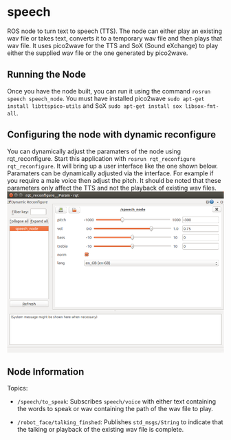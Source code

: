 # speech
ROS node to turn text to speech (TTS). The node can either play an existing wav file or takes text, converts it to a temporary wav file and then plays that wav file. It uses pico2wave for the TTS and SoX (Sound eXchange) to play either the supplied wav file or the one generated by pico2wave.

## Running the Node

Once you have the node built, you can run it using the command `rosrun speech speech_node`. You must have installed pico2wave `sudo apt-get install libttspico-utils` and SoX `sudo apt-get install sox libsox-fmt-all`.

## Configuring the node with dynamic reconfigure

You can dynamically adjust the paramaters of the node using rqt_reconfigure. Start this application with `rosrun rqt_reconfigure rqt_reconfigure`. It will bring up a user interface like the one shown below. Paramaters can be dynamically adjusted via the interface. For example if you require a male voice then adjust the pitch. It should be noted that these parameters only affect the TTS and not the playback of existing wav files.
![rqt_reconfigure](reconfigure_speech_node.png)

## Node Information
Topics:

* `/speech/to_speak`:
  Subscribes `speech/voice` with either text containing the words to speak or wav containing the path of the wav file to play.
  
* `/robot_face/talking_finshed`:
  Publishes `std_msgs/String` to indicate that the talking or playback of the existing wav file is complete.
